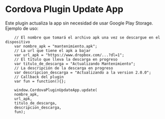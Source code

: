 Cordova Plugin Update App
======

Este plugin actualiza la app sin necesidad de usar Google Play Storage.
Ejemplo de uso:

		// El nombre que tomará el archivo apk una vez se descargue en el dispositivo
		var nombre_apk = "mantenimiento.apk"; 
		// La url que tiene el apk a bajar
		var url_apk = "https://www.dropbox.com/...?dl=1";
		// El titulo que lleva la descarga en progreso
		var titulo_de_descarga = "Actualizando Mantenimiento";
		// La descripción de la descarga en progreso
		var descripcion_descarga = "Actualizando a la version 2.0.0";
		// Callback del plugin
		var fun = function(){};
		
		window.CordovaPluginUpdateApp.update(
		nombre_apk,
		url_apk,
		titulo_de_descarga,
		descripcion_descarga,
		fun);
	

